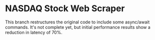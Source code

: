 # NASDAQ Stock Web Scraper

This branch restructures the original code to include some async/await commands. It's not complete yet, but initial performance results show a reduction in latency of 70%.
